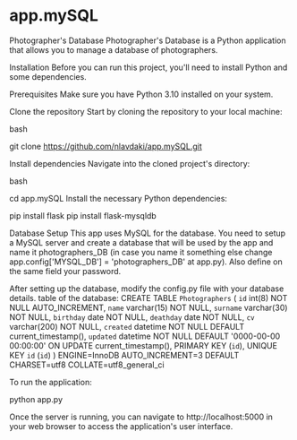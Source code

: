 # app.mySQL

Photographer's Database
Photographer's Database is a Python application that allows you to manage a database of photographers.

Installation
Before you can run this project, you'll need to install Python and some dependencies.

Prerequisites
Make sure you have Python 3.10 installed on your system. 

Clone the repository
Start by cloning the repository to your local machine:

bash

git clone https://github.com/nlavdaki/app.mySQL.git

Install dependencies
Navigate into the cloned project's directory:

bash

cd app.mySQL
Install the necessary Python dependencies:

pip install flask
pip install flask-mysqldb


Database Setup
This app uses MySQL for the database. You need to setup a MySQL server and create a database that will be used by the app and name it photographers_DB (in case you name it something else change app.config['MYSQL_DB'] = 'photographers_DB' at app.py). Also define on the same field your password.


After setting up the database, modify the config.py file with your database details.
table of the database:
CREATE TABLE `Photographers` (  `id` int(8) NOT NULL AUTO_INCREMENT,  `name` varchar(15) NOT NULL,  `surname` varchar(30) NOT NULL,  `birthday` date NOT NULL,  `deathday` date NOT NULL,  `cv` varchar(200) NOT NULL,  `created` datetime NOT NULL DEFAULT current_timestamp(),  `updated` datetime NOT NULL DEFAULT '0000-00-00 00:00:00' ON UPDATE current_timestamp(),  PRIMARY KEY (`id`),  UNIQUE KEY `id` (`id`) ) ENGINE=InnoDB AUTO_INCREMENT=3 DEFAULT CHARSET=utf8 COLLATE=utf8_general_ci 


To run the application:

python app.py


Once the server is running, you can navigate to http://localhost:5000 in your web browser to access the application's user interface.

